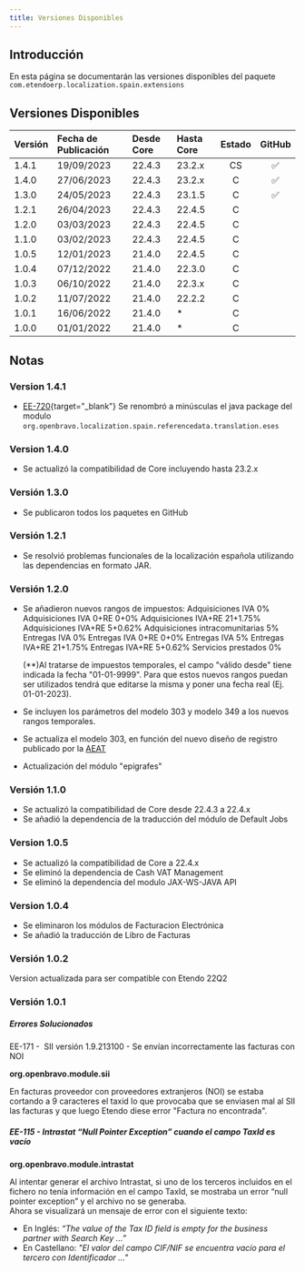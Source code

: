 ```yaml
---
title: Versiones Disponibles
---
```

## Introducción

En esta página se documentarán las versiones disponibles del paquete `com.etendoerp.localization.spain.extensions`

## Versiones Disponibles

| Versión | Fecha de Publicación | Desde Core | Hasta Core | Estado | GitHub|
| :--- | :--- | :--- | :--- | :---: | :---: |
| 1.4.1 | 19/09/2023 | 22.4.3 | 23.2.x | CS | :white_check_mark:|
| 1.4.0 | 27/06/2023 | 22.4.3 | 23.2.x | C  | :white_check_mark:|
| 1.3.0 | 24/05/2023 | 22.4.3 | 23.1.5 | C  | :white_check_mark:|
| 1.2.1 | 26/04/2023 | 22.4.3 | 22.4.5 | C  |                   |
| 1.2.0 | 03/03/2023 | 22.4.3 | 22.4.5 | C  |                   |
| 1.1.0 | 03/02/2023 | 22.4.3 | 22.4.5 | C  |                   |
| 1.0.5 | 12/01/2023 | 21.4.0 | 22.4.5 | C  |                   |
| 1.0.4 | 07/12/2022 | 21.4.0 | 22.3.0 | C  |                   |
| 1.0.3 | 06/10/2022 | 21.4.0 | 22.3.x | C  |                   |
| 1.0.2 | 11/07/2022 | 21.4.0 | 22.2.2 | C  |                   |
| 1.0.1 | 16/06/2022 | 21.4.0 | \*     | C  |                   |
| 1.0.0 | 01/01/2022 | 21.4.0 | \*     | C  |                   |


## Notas
### Version 1.4.1
- [EE-720](https://github.com/etendosoftware/com.etendoerp.localization.spain.extensions/issues/2){target="\_blank"} Se renombró a minúsculas el java package del modulo `org.openbravo.localization.spain.referencedata.translation.eses` 
### Version 1.4.0
- Se actualizó la compatibilidad de Core incluyendo hasta 23.2.x
### Versión 1.3.0
- Se publicaron todos los paquetes en GitHub
### Versión 1.2.1
- Se resolvió problemas funcionales de la localización española utilizando las dependencias en formato JAR.

### Versión 1.2.0
- Se añadieron nuevos rangos de impuestos:
	Adquisiciones IVA 0%
  Adquisiciones IVA 0+RE 0+0%
  Adquisiciones IVA+RE 21+1.75%
  Adquisiciones IVA+RE 5+0.62%
  Adquisiciones intracomunitarias 5%
  Entregas IVA 0%
  Entregas IVA 0+RE 0+0%
  Entregas IVA 5%
  Entregas IVA+RE 21+1.75%
  Entregas IVA+RE 5+0.62% 
  Servicios prestados 0%
  
  (**)Al tratarse de impuestos temporales, el campo "válido desde" tiene indicada la fecha "01-01-9999". Para que estos nuevos rangos puedan ser utilizados tendrá que editarse la misma y poner una fecha real (Ej. 01-01-2023).
  
- Se incluyen los parámetros del modelo 303 y modelo 349 a los nuevos rangos temporales.

- Se actualiza el modelo 303, en función del nuevo diseño de registro publicado por la [AEAT](https://sede.agenciatributaria.gob.es/Sede/ayuda/disenos-registro/modelos-300-399.html)

- Actualización del módulo "epígrafes"

### Versión 1.1.0
- Se actualizó la compatibilidad de Core desde 22.4.3 a 22.4.x
- Se añadió la dependencia de la traducción del módulo de Default Jobs

### Version 1.0.5
- Se actualizó la compatibilidad de Core a 22.4.x
- Se eliminó la dependencia de Cash VAT Management
- Se eliminó la dependencia del modulo JAX-WS-JAVA API

### Version 1.0.4
- Se eliminaron los módulos de Facturacion Electrónica
- Se añadió la traducción de Libro de Facturas 


### Versión 1.0.2

Version actualizada para ser compatible con Etendo 22Q2

### Versión 1.0.1

##### Errores Solucionados

EE-171 -  SII versión 1.9.213100 - Se envían incorrectamente las facturas con NOI

**org.openbravo.module.sii**

En facturas proveedor con proveedores extranjeros (NOI) se estaba cortando a 9 caracteres el taxid lo que provocaba que se enviasen mal al SII las facturas y que luego Etendo diese error "Factura no encontrada".

##### EE-115 - **Intrastat “Null Pointer Exception” cuando el campo TaxId es vacío**

**org.openbravo.module.intrastat**

Al intentar generar el archivo Intrastat, si uno de los terceros incluidos en el fichero no tenía información en el campo TaxId, se mostraba un error “null pointer exception” y el archivo no se generaba.  
Ahora se visualizará un mensaje de error con el siguiente texto:

-   En Inglés: *“The value of the Tax ID field is empty for the business partner with Search Key ...”*
-   En Castellano: *"El valor del campo CIF/NIF se encuentra vacío para el tercero con Identificador ..."*


